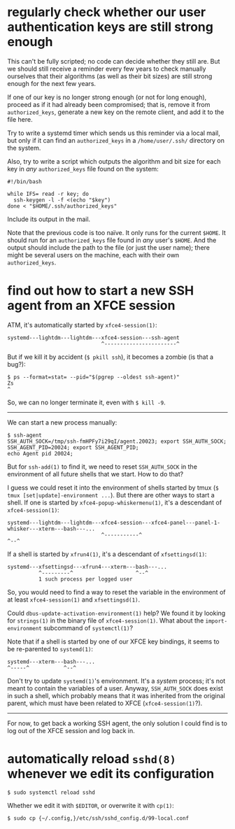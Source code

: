 # regularly check whether our user authentication keys are still strong enough

This can't be fully scripted; no code can decide whether they still are.  But we
should still receive a reminder every few years to check manually ourselves that
their algorithms (as  well as their bit  sizes) are still strong  enough for the
next few years.

If  one of  our  key  is no  longer  strong enough  (or  not  for long  enough),
proceed  as  if  it had  already  been  compromised;  that  is, remove  it  from
`authorized_keys`, generate a  new key on the  remote client, and add  it to the
file here.

Try to write a systemd timer which sends  us this reminder via a local mail, but
only if  it can find an  `authorized_keys` in a `/home/user/.ssh/`  directory on
the system.

Also, try to  write a script which  outputs the algorithm and bit  size for each
key in *any* `authorized_keys` file found on the system:

    #!/bin/bash

    while IFS= read -r key; do
      ssh-keygen -l -f <(echo "$key")
    done < "$HOME/.ssh/authorized_keys"

Include its output in the mail.

Note  that the  previous code  is  too naïve.   It  only runs  for the  current
`$HOME`.  It  should run  for an  `authorized_keys` file  found in  *any* user's
`$HOME`.  And the output  should include the path to the file  (or just the user
name);  there  might be  several  users  on the  machine,  each  with their  own
`authorized_keys`.

# find out how to start a new SSH agent from an XFCE session

ATM, it's automatically started by `xfce4-session(1)`:

    systemd---lightdm---lightdm---xfce4-session---ssh-agent
                                  ^-----------------------^

But if we kill it by accident (`$ pkill ssh`), it becomes a zombie (is that a bug?):

    $ ps --format=stat= --pid="$(pgrep --oldest ssh-agent)"
    Zs
    ^

So, we can no longer terminate it, even with `$ kill -9`.

---

We can start a new process manually:

    $ ssh-agent
    SSH_AUTH_SOCK=/tmp/ssh-fmHPFy7i29qI/agent.20023; export SSH_AUTH_SOCK;
    SSH_AGENT_PID=20024; export SSH_AGENT_PID;
    echo Agent pid 20024;

But  for `ssh-add(1)`  to  find it,  we  need to  reset  `SSH_AUTH_SOCK` in  the
environment of all future shells that we start.  How to do that?

I  guess we  could reset  it  into the  environment  of shells  started by  tmux
(`$ tmux [set|update]-environment ...`).  But  there are  other ways to  start a
shell.  If one is started  by `xfce4-popup-whiskermenu(1)`, it's a descendant of
`xfce4-session(1)`:

    systemd---lightdm---lightdm---xfce4-session---xfce4-panel---panel-1-whisker---xterm---bash---...
                                  ^-----------^                                           ^--^

If a shell is started by `xfrun4(1)`, it's a descendant of `xfsettingsd(1)`:

    systemd---xfsettingsd---xfrun4---xterm---bash---...
              ^---------^                    ^--^
              1 such process per logged user

So, you would need to find a way  to reset the variable in the environment of at
least `xfce4-session(1)` and `xfsettingsd(1)`.

Could `dbus-update-activation-environment(1)` help?
We found it by looking for `strings(1)` in the binary file of `xfce4-session(1)`.
What about the `import-environment` subcommand of `systemctl(1)`?

Note that if a shell is started by one  of our XFCE key bindings, it seems to be
re-parented to `systemd(1)`:

    systemd---xterm---bash---...
    ^-----^           ^--^

Don't try to  update `systemd(1)`'s environment.  It's a  *system* process; it's
not meant  to contain  the variables  of a  user.  Anyway,  `SSH_AUTH_SOCK` does
exist in  such a  shell, which  probably means  that it  was inherited  from the
original parent, which must have been related to XFCE (`xfce4-session(1)`?).

---

For now, to get  back a working SSH agent, the only solution  I could find is to
log out of the XFCE session and log back in.

# automatically reload `sshd(8)` whenever we edit its configuration

    $ sudo systemctl reload sshd

Whether we edit it with `$EDITOR`, or overwrite it with `cp(1)`:

    $ sudo cp {~/.config,}/etc/ssh/sshd_config.d/99-local.conf
